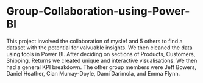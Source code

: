# Group-Collaboration-using-Power-BI
This project involved the collaboration of myslef and 5 others to find a dataset with the potential for valvuable insights. We then cleaned the data using tools in Power BI. After deciding on sections of Products, Customers, Shipping, Returns we created unique and interactive visualisations. We then had a general KPI breakdown. The other group members were Jeff Bowers, Daniel Heather, Cian Murray-Doyle, Dami Darimola, and Emma Flynn.
